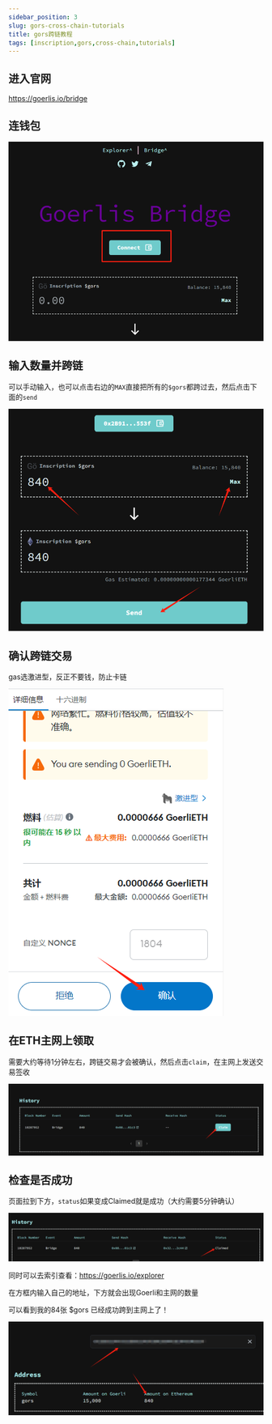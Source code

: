 ```yaml
---
sidebar_position: 3
slug: gors-cross-chain-tutorials
title: gors跨链教程
tags: [inscription,gors,cross-chain,tutorials]
---
```


## 进入官网

https://goerlis.io/bridge

## 连钱包

![inscription](./img/3/1.png)

## 输入数量并跨链

可以手动输入，也可以点击右边的`MAX`直接把所有的`$gors`都跨过去，然后点击下面的`send`

![inscription](./img/3/2.png)

## 确认跨链交易

gas选激进型，反正不要钱，防止卡链

![inscription](./img/3/3.png)

## 在ETH主网上领取

需要大约等待1分钟左右，跨链交易才会被确认，然后点击`claim`，在主网上发送交易签收

![inscription](./img/3/4.png)

## 检查是否成功

页面拉到下方，`status`如果变成Claimed就是成功（大约需要5分钟确认）

![inscription](./img/3/5.png)

同时可以去索引查看：https://goerlis.io/explorer

在方框内输入自己的地址，下方就会出现Goerli和主网的数量

可以看到我的84张 $gors 已经成功跨到主网上了！

![inscription](./img/3/6.png)